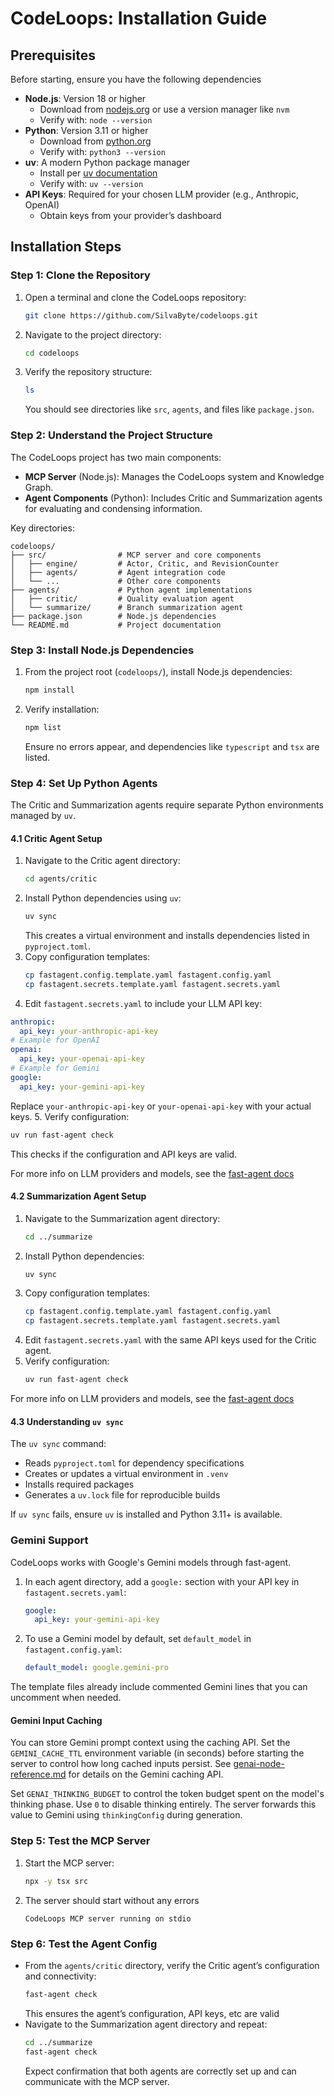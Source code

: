 # CodeLoops: Installation Guide

## Prerequisites

Before starting, ensure you have the following dependencies

- **Node.js**: Version 18 or higher
  - Download from [nodejs.org](https://nodejs.org) or use a version manager like `nvm`
  - Verify with: `node --version`
- **Python**: Version 3.11 or higher
  - Download from [python.org](https://www.python.org)
  - Verify with: `python3 --version`
- **uv**: A modern Python package manager
  - Install per [uv documentation](https://docs.astral.sh/uv/getting-started/installation)
  - Verify with: `uv --version`
- **API Keys**: Required for your chosen LLM provider (e.g., Anthropic, OpenAI)
  - Obtain keys from your provider’s dashboard

## Installation Steps

### Step 1: Clone the Repository

1. Open a terminal and clone the CodeLoops repository:
   ```bash
   git clone https://github.com/SilvaByte/codeloops.git
   ```
2. Navigate to the project directory:
   ```bash
   cd codeloops
   ```
3. Verify the repository structure:
   ```bash
   ls
   ```
   You should see directories like `src`, `agents`, and files like `package.json`.

### Step 2: Understand the Project Structure

The CodeLoops project has two main components:

- **MCP Server** (Node.js): Manages the CodeLoops system and Knowledge Graph.
- **Agent Components** (Python): Includes Critic and Summarization agents for evaluating and condensing information.

Key directories:

```
codeloops/
├── src/                # MCP server and core components
│   ├── engine/         # Actor, Critic, and RevisionCounter
│   ├── agents/         # Agent integration code
│   └── ...             # Other core components
├── agents/             # Python agent implementations
│   ├── critic/         # Quality evaluation agent
│   └── summarize/      # Branch summarization agent
├── package.json        # Node.js dependencies
└── README.md           # Project documentation
```

### Step 3: Install Node.js Dependencies

1. From the project root (`codeloops/`), install Node.js dependencies:
   ```bash
   npm install
   ```
2. Verify installation:
   ```bash
   npm list
   ```
   Ensure no errors appear, and dependencies like `typescript` and `tsx` are listed.

### Step 4: Set Up Python Agents

The Critic and Summarization agents require separate Python environments managed by `uv`.

#### 4.1 Critic Agent Setup

1. Navigate to the Critic agent directory:
   ```bash
   cd agents/critic
   ```
2. Install Python dependencies using `uv`:
   ```bash
   uv sync
   ```
   This creates a virtual environment and installs dependencies listed in `pyproject.toml`.
3. Copy configuration templates:
   ```bash
   cp fastagent.config.template.yaml fastagent.config.yaml
   cp fastagent.secrets.template.yaml fastagent.secrets.yaml
   ```
4. Edit `fastagent.secrets.yaml` to include your LLM API key:

```yaml
anthropic:
  api_key: your-anthropic-api-key
# Example for OpenAI
openai:
  api_key: your-openai-api-key
# Example for Gemini
google:
  api_key: your-gemini-api-key
```

Replace `your-anthropic-api-key` or `your-openai-api-key` with your actual keys. 5. Verify configuration:

```bash
uv run fast-agent check
```

This checks if the configuration and API keys are valid.

For more info on LLM providers and models, see the [fast-agent docs](https://fast-agent.ai/models/llm_providers/)

#### 4.2 Summarization Agent Setup

1. Navigate to the Summarization agent directory:
   ```bash
   cd ../summarize
   ```
2. Install Python dependencies:
   ```bash
   uv sync
   ```
3. Copy configuration templates:
   ```bash
   cp fastagent.config.template.yaml fastagent.config.yaml
   cp fastagent.secrets.template.yaml fastagent.secrets.yaml
   ```
4. Edit `fastagent.secrets.yaml` with the same API keys used for the Critic agent.
5. Verify configuration:
   ```bash
   uv run fast-agent check
   ```

For more info on LLM providers and models, see the [fast-agent docs](https://fast-agent.ai/models/llm_providers/)

#### 4.3 Understanding `uv sync`

The `uv sync` command:

- Reads `pyproject.toml` for dependency specifications
- Creates or updates a virtual environment in `.venv`
- Installs required packages
- Generates a `uv.lock` file for reproducible builds

If `uv sync` fails, ensure `uv` is installed and Python 3.11+ is available.

### Gemini Support

CodeLoops works with Google's Gemini models through fast-agent.

1. In each agent directory, add a `google:` section with your API key in
   `fastagent.secrets.yaml`:

   ```yaml
   google:
     api_key: your-gemini-api-key
   ```

2. To use a Gemini model by default, set `default_model` in
   `fastagent.config.yaml`:

   ```yaml
   default_model: google.gemini-pro
   ```

The template files already include commented Gemini lines that you can
uncomment when needed.

#### Gemini Input Caching

You can store Gemini prompt context using the caching API. Set the
`GEMINI_CACHE_TTL` environment variable (in seconds) before starting the server
to control how long cached inputs persist. See
[genai-node-reference.md](../genai-node-reference.md) for details on the Gemini
caching API.

Set `GENAI_THINKING_BUDGET` to control the token budget spent on the model's
thinking phase. Use `0` to disable thinking entirely. The server forwards this
value to Gemini using `thinkingConfig` during generation.

### Step 5: Test the MCP Server

1. Start the MCP server:
   ```bash
   npx -y tsx src
   ```
2. The server should start without any errors
   ```
   CodeLoops MCP server running on stdio
   ```

### Step 6: Test the Agent Config

- From the `agents/critic` directory, verify the Critic agent’s configuration and connectivity:
  ```bash
  fast-agent check
  ```
  This ensures the agent’s configuration, API keys, etc are valid
- Navigate to the Summarization agent directory and repeat:
  ```bash
  cd ../summarize
  fast-agent check
  ```
  Expect confirmation that both agents are correctly set up and can communicate with the MCP server.
